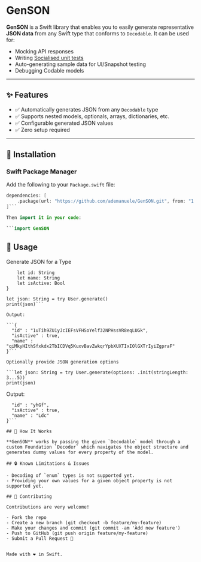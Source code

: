 # GenSON

**GenSON** is a Swift library that enables you to easily generate representative **JSON data** from any Swift type that conforms to `Decodable`. It can be used for:

- Mocking API responses
- Writing [Socialised unit tests](https://martinfowler.com/bliki/UnitTest.html) 
- Auto-generating sample data for UI/Snapshot testing
- Debugging Codable models

---

## ✨ Features

- ✅ Automatically generates JSON from any `Decodable` type  
- ✅ Supports nested models, optionals, arrays, dictionaries, etc.
- ✅ Configurable generated JSON values
- ✅ Zero setup required

---

## 🔧 Installation

### Swift Package Manager

Add the following to your `Package.swift` file:

```swift
dependencies: [
    .package(url: "https://github.com/ademanuele/GenSON.git", from: "1.0.0")
]```

Then import it in your code:

```import GenSON
```

## 🚀 Usage

Generate JSON for a Type

```struct User: Decodable {
    let id: String
    let name: String
    let isActive: Bool
}

let json: String = try User.generate()
print(json)```

Output:

```{
  "id" : "1uTih9ZU1yJcIEFsVFHSoYelf32NPHssVR8eqLUGk",
  "isActive" : true,
  "name" : "qiMkyHIthSfxkdx2TbICDVq5KuxvBavZwkqrYpbXUXTIxIOlGXTrIyiZgpraF"
}```

Optionally provide JSON generation options

```let json: String = try User.generate(options: .init(stringLength: 3...5))
print(json)
```

Output:

```{
  "id" : "yhGf",
  "isActive" : true,
  "name" : "Ldc"
}```

## 🧠 How It Works

**GenSON** works by passing the given `Decodable` model through a custom Foundation `Decoder` which navigates the object structure and generates dummy values for every property of the model.

## 🔒 Known Limitations & Issues

- Decoding of `enum` types is not supported yet.
- Providing your own values for a given object property is not supported yet.

## 🤝 Contributing

Contributions are very welcome!

- Fork the repo
- Create a new branch (git checkout -b feature/my-feature)
- Make your changes and commit (git commit -am 'Add new feature')
- Push to GitHub (git push origin feature/my-feature)
- Submit a Pull Request 🎉


Made with ❤️ in Swift.
